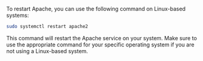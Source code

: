 To restart Apache, you can use the following command on Linux-based systems:

```bash
sudo systemctl restart apache2
```

This command will restart the Apache service on your system. Make sure to use the appropriate command for your specific operating system if you are not using a Linux-based system.
